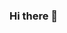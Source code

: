 ### Hi there 👋

<!--
**Muhabi1/Muhabi1** is a ✨ _special_ ✨ repository because its `README.md` (this file) appears on your GitHub profile.

Here are some ideas to get you started:

root@d1a0c9f6bb1d:/alx-pre_course# echo 'My first readme' > README.md                                                                 
root@d1a0c9f6bb1d:/alx-pre_course# cat README.md                                                                                      
My first readme
